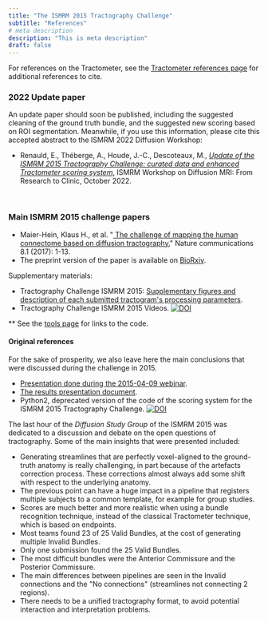 ```yaml
---
title: "The ISMRM 2015 Tractography Challenge"
subtitle: "References"
# meta description
description: "This is meta description"
draft: false
---
```



For references on the Tractometer, see the <a href="/tractometer/references">Tractometer references page</a> for additional references to cite.


### 2022 Update paper

An update paper should soon be published, including the suggested cleaning of the ground truth bundle, and the suggested new scoring based on ROI segmentation. Meanwhile, if you use this information, please cite this accepted abstract to the ISMRM 2022 Diffusion Workshop:

- Renauld, E., Théberge, A., Houde, J.-C., Descoteaux, M., <a href="/papers/ISMRM_Abstract_DSG.pdf"> *Update of the ISMRM 2015 Tractography Challenge: curated data and enhanced Tractometer scoring system*</a>, ISMRM Workshop on Diffusion MRI: From Research to Clinic, October 2022. 


<br>

### Main ISMRM 2015 challenge papers

- Maier-Hein, Klaus H., et al. "<a href="https://www.nature.com/articles/s41467-017-01285-x?report=reader" target="_blank"> The challenge of mapping the human connectome based on diffusion tractography.</a>" Nature communications 8.1 (2017): 1-13.
- The preprint version of the paper is available on <a href="http://www.biorxiv.org/content/early/2016/11/21/084137" target="_blank">BioRxiv</a>.

Supplementary materials:

  [comment]: <> (Maier-Hein, K. H. <i>et al</i>. Tractography Challenge ISMRM 2015 Data. <a href="https://doi.org/10.5281/zenodo.572345"><img src="https://zenodo.org/badge/DOI/10.5281/zenodo.572345.svg" alt="DOI"></a>)
  [comment]: <> ( Maier-Hein, K. H. <i>et al</i>. Tractography Challenge ISMRM 2015 High-resolution Data. <a href="https://doi.org/10.5281/zenodo.579933"><img src="https://zenodo.org/badge/DOI/10.5281/zenodo.579933.svg" alt="DOI"></a>)

- Tractography Challenge ISMRM 2015: <a href="https://static-content.springer.com/esm/art%3A10.1038%2Fs41467-017-01285-x/MediaObjects/41467_2017_1285_MOESM1_ESM.pdf"> Supplementary figures and description of each submitted tractogram's processing parameters</a>.
- Tractography Challenge ISMRM 2015 Videos.  <a href="https://doi.org/10.5281/zenodo.580067"><img src="https://zenodo.org/badge/DOI/10.5281/zenodo.580067.svg" alt="DOI"></a>

** See the <a href="/ismrm2015/tools">tools page</a> for links to the code.

#### Original references

For the sake of prosperity, we also leave here the main conclusions that were discussed during the challenge in 2015.

- <a href="/papers/challenge_webinar_presentation.pdf">Presentation done during the 2015-04-09 webinar</a>.
- <a href="/papers/ismrm_presentation_ResultTractometer.pdf"> The results presentation document</a>.
- Python2, deprecated version of the code of the scoring system for the ISMRM 2015 Tractography Challenge. <a href="https://doi.org/10.5281/zenodo.810130"><img src="https://zenodo.org/badge/DOI/10.5281/zenodo.810130.svg" alt="DOI"></a>

The last hour of the <i>Diffusion Study Group</i> of the ISMRM 2015 was dedicated to a discussion and debate on the open questions of tractography. Some of the main insights that were presented included:

- Generating streamlines that are perfectly voxel-aligned to the ground-truth anatomy is really challenging, in part because of the artefacts correction process. These corrections almost always add some shift with respect to the underlying anatomy. 
- The previous point can have a huge impact in a pipeline that registers multiple subjects to a common template, for example for group studies.
- Scores are much better and more realistic when using a bundle recognition technique, instead of the classical Tractometer technique, which is based on endpoints.
-  Most teams found 23 of 25 Valid Bundles, at the cost of generating multiple Invalid Bundles. 
- Only one submission found the 25 Valid Bundles.
- The most difficult bundles were the Anterior Commissure and the Posterior Commissure.
- The main differences between pipelines are seen in the Invalid connections and the "No connections" (streamlines not connecting 2 regions). 
- There needs to be a unified tractography format, to avoid potential interaction and interpretation problems.

